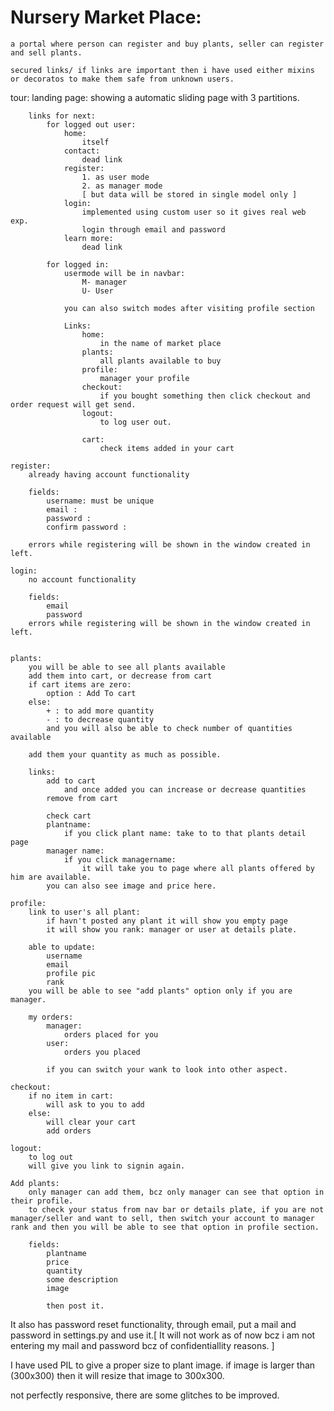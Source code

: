 # Nursery Market Place:
	a portal where person can register and buy plants, seller can register and sell plants.

	secured links/ if links are important then i have used either mixins or decoratos to make them safe from unknown users.

tour:
	landing page:
		showing a automatic sliding page with 3 partitions.


		links for next:
			for logged out user:
				home: 
					itself
				contact: 	
					dead link
				register: 
					1. as user mode
					2. as manager mode
					[ but data will be stored in single model only ]
				login:
					implemented using custom user so it gives real web exp.
					login through email and password
				learn more:
					dead link

			for logged in:
				usermode will be in navbar:
					M- manager
					U- User

				you can also switch modes after visiting profile section 
				
				Links:
					home:
						in the name of market place
					plants:
						all plants available to buy
					profile:
						manager your profile
					checkout:
						if you bought something then click checkout and order request will get send.
					logout:
						to log user out.

					cart:
						check items added in your cart

	register:
		already having account functionality

		fields:
			username: must be unique
			email : 
			password :
			confirm password : 

		errors while registering will be shown in the window created in left.

	login:
		no account functionality

		fields:
			email
			password
		errors while registering will be shown in the window created in left.


	plants:
		you will be able to see all plants available
		add them into cart, or decrease from cart
		if cart items are zero:
			option : Add To cart
		else:
			+ : to add more quantity
			- : to decrease quantity
			and you will also be able to check number of quantities available 

		add them your quantity as much as possible.

		links:
			add to cart
			 	and once added you can increase or decrease quantities
			remove from cart

			check cart
			plantname:
				if you click plant name: take to to that plants detail page
			manager name:
				if you click managername:
					it will take you to page where all plants offered by him are available.
			you can also see image and price here.

	profile:
		link to user's all plant:
			if havn't posted any plant it will show you empty page
			it will show you rank: manager or user at details plate.

		able to update:
			username
			email
			profile pic
			rank
		you will be able to see "add plants" option only if you are manager.

		my orders:
			manager:
				orders placed for you
			user:
				orders you placed

			if you can switch your wank to look into other aspect.

	checkout:
		if no item in cart:
			will ask to you to add
		else:
			will clear your cart
			add orders

	logout:
		to log out
		will give you link to signin again.

	Add plants:
		only manager can add them, bcz only manager can see that option in their profile.
		to check your status from nav bar or details plate, if you are not manager/seller and want to sell, then switch your account to manager rank and then you will be able to see that option in profile section.

		fields:
			plantname
			price
			quantity
			some description
			image

			then post it.


It also has password reset functionality, through email, 
put a mail and password in settings.py and use it.[
	It will not work as of now bcz i am not entering my mail and password bcz of confidentiallity reasons.
]

I have used PIL to give a proper size to plant image. if image is larger than (300x300) then it will resize that image to 300x300.



not perfectly responsive, there are some glitches to be improved.



